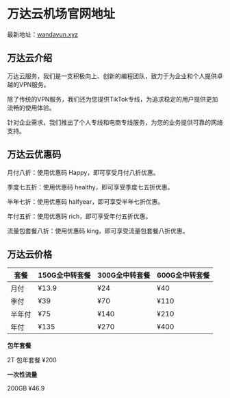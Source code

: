 # 万达云机场官网地址

最新地址：[wandayun.xyz](https://wandayun.xyz/#/register?code=2P8wQLK4)

## 万达云介绍

万达云服务，我们是一支积极向上、创新的编程团队，致力于为企业和个人提供卓越的VPN服务。

除了传统的VPN服务，我们还为您提供TikTok专线，为追求稳定的用户提供更加流畅的使用体验。

针对企业需求，我们推出了个人专线和电商专线服务，为您的业务提供可靠的网络支持。

## 万达云优惠码

月付八折：使用优惠码 Happy，即可享受月付八折优惠。

季度七五折：使用优惠码 healthy，即可享受季度七五折优惠。

半年七折：使用优惠码 halfyear，即可享受半年七折优惠。

年付五折：使用优惠码 rich，即可享受年付五折优惠。

流量包套餐八折：使用优惠码 king，即可享受流量包套餐八折优惠。

## 万达云价格

|套餐|150G全中转套餐|300G全中转套餐|600G全中转套餐|
|----|----|----|----|
|月付|¥13.9|¥24|¥40|
|季付|¥39|¥70|¥110|
|半年付|¥75|¥140|¥210|
|年付|¥135|¥270|¥400|

**包年套餐**

2T 包年套餐  ¥200

**一次性流量**

200GB ¥46.9


